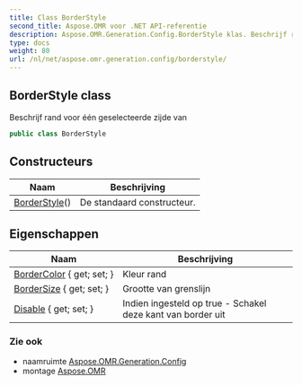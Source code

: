 ```yaml
---
title: Class BorderStyle
second_title: Aspose.OMR voor .NET API-referentie
description: Aspose.OMR.Generation.Config.BorderStyle klas. Beschrijf rand voor één geselecteerde zijde van
type: docs
weight: 80
url: /nl/net/aspose.omr.generation.config/borderstyle/
---
```

## BorderStyle class

Beschrijf rand voor één geselecteerde zijde van

```csharp
public class BorderStyle
```

## Constructeurs

| Naam | Beschrijving |
| --- | --- |
| [BorderStyle](borderstyle/)() | De standaard constructeur. |

## Eigenschappen

| Naam | Beschrijving |
| --- | --- |
| [BorderColor](../../aspose.omr.generation.config/borderstyle/bordercolor/) { get; set; } | Kleur rand |
| [BorderSize](../../aspose.omr.generation.config/borderstyle/bordersize/) { get; set; } | Grootte van grenslijn |
| [Disable](../../aspose.omr.generation.config/borderstyle/disable/) { get; set; } | Indien ingesteld op true - Schakel deze kant van border uit |

### Zie ook

* naamruimte [Aspose.OMR.Generation.Config](../../aspose.omr.generation.config/)
* montage [Aspose.OMR](../../)


